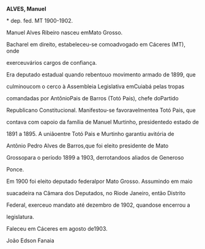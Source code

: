 **ALVES, Manuel**



\* dep. fed. MT 1900-1902.



Manuel Alves Ribeiro nasceu emMato Grosso.



Bacharel em direito, estabeleceu-se comoadvogado em Cáceres (MT), onde

exerceuvários cargos de confiança.



Era deputado estadual quando rebentouo movimento armado de 1899, que

culminoucom o cerco à Assembleia Legislativa emCuiabá pelas tropas

comandadas por AntônioPais de Barros (Totó Pais), chefe doPartido

Republicano Constitucional. Manifestou-se favoravelmentea Totó Pais, que

contava com oapoio da família de Manuel Murtinho, presidentedo estado de

1891 a 1895. A uniãoentre Totó Pais e Murtinho garantiu avitória de

Antônio Pedro Alves de Barros,que foi eleito presidente de Mato

Grossopara o período 1899 a 1903, derrotandoos aliados de Generoso

Ponce.



Em 1900 foi eleito deputado federalpor Mato Grosso. Assumindo em maio

suacadeira na Câmara dos Deputados, no Riode Janeiro, então Distrito

Federal, exerceuo mandato até dezembro de 1902, quandose encerrou a

legislatura.



Faleceu em Cáceres em agosto de1903.



João Edson Fanaia



